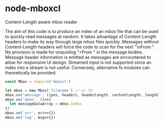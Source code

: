 # node-mboxcl
Content-Length aware mbox reader

The aim of this code is to produce an index of an mbox file that can be used to quickly read messages at random.
It takes advantage of Content-Length headers to make its way through large mbox files quickly. Messages without
Content-Length headers will force the code to scan for the next "\nFrom ". No provision is made for unquoting
">From " in the message bodies. Message header information is emitted as messages are encountered to allow for
responsive UI design. Streamed input is not supported since an index into a stream is not useful. Conversely,
alternative fs modules can theoretically be provided.

```js
const Mbox = require('mboxcl')

let mbox = new Mbox('filename') // or fd
mbox.on('message', ({pos, headers, headerLength, contentLength, length})=>{})
mbox.on('done', ()=>{
  let messageDataArray = mbox.index
})
mbox.on('err', err=>{})
mbox.on('log', msg=>{})
```
